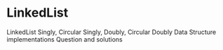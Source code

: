 # LinkedList
LinkedList Singly, Circular Singly, Doubly, Circular Doubly Data Structure implementations
Question and solutions
